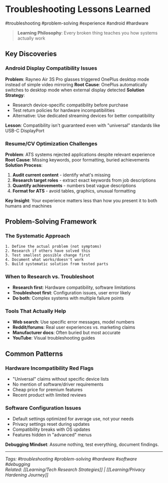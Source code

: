 # Troubleshooting Lessons Learned

#troubleshooting #problem-solving #experience #android #hardware

> **Learning Philosophy**: Every broken thing teaches you how systems actually work

## Key Discoveries

### Android Display Compatibility Issues
**Problem**: Rayneo Air 3S Pro glasses triggered OnePlus desktop mode instead of simple video mirroring
**Root Cause**: OnePlus automatically switches to desktop mode when external display detected
**Solution Strategy**: 
- Research device-specific compatibility before purchase
- Test return policies for hardware incompatibilities  
- Alternative: Use dedicated streaming devices for better compatibility

**Lesson**: Compatibility isn't guaranteed even with "universal" standards like USB-C DisplayPort

### Resume/CV Optimization Challenges  
**Problem**: ATS systems rejected applications despite relevant experience
**Root Cause**: Missing keywords, poor formatting, buried achievements
**Solution Process**:
1. **Audit current content** - identify what's missing
2. **Research target roles** - extract exact keywords from job descriptions
3. **Quantify achievements** - numbers beat vague descriptions
4. **Format for ATS** - avoid tables, graphics, unusual formatting

**Key Insight**: Your experience matters less than how you present it to both humans and machines

## Problem-Solving Framework

### The Systematic Approach
```
1. Define the actual problem (not symptoms)
2. Research if others have solved this
3. Test smallest possible change first  
4. Document what works/doesn't work
5. Build systematic solution from tested parts
```

### When to Research vs. Troubleshoot
- **Research first**: Hardware compatibility, software limitations
- **Troubleshoot first**: Configuration issues, user error likely
- **Do both**: Complex systems with multiple failure points

### Tools That Actually Help
- **Web search**: Use specific error messages, model numbers
- **Reddit/forums**: Real user experiences vs. marketing claims
- **Manufacturer docs**: Often buried but most accurate
- **YouTube**: Visual troubleshooting guides

## Common Patterns

### Hardware Incompatibility Red Flags
- "Universal" claims without specific device lists
- No mention of software/driver requirements
- Cheap price for premium features
- Recent product with limited reviews

### Software Configuration Issues
- Default settings optimized for average use, not your needs
- Privacy settings reset during updates
- Compatibility breaks with OS updates
- Features hidden in "advanced" menus

**Debugging Mindset**: Assume nothing, test everything, document findings.

---
*Tags: #troubleshooting #problem-solving #hardware #software #debugging*  
*Related: [[Learning/Tech Research Strategies]] | [[Learning/Privacy Hardening Journey]]*